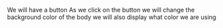 We will have a button
As we click on the button
we will change the background color of the body
we will also display what color we are using
